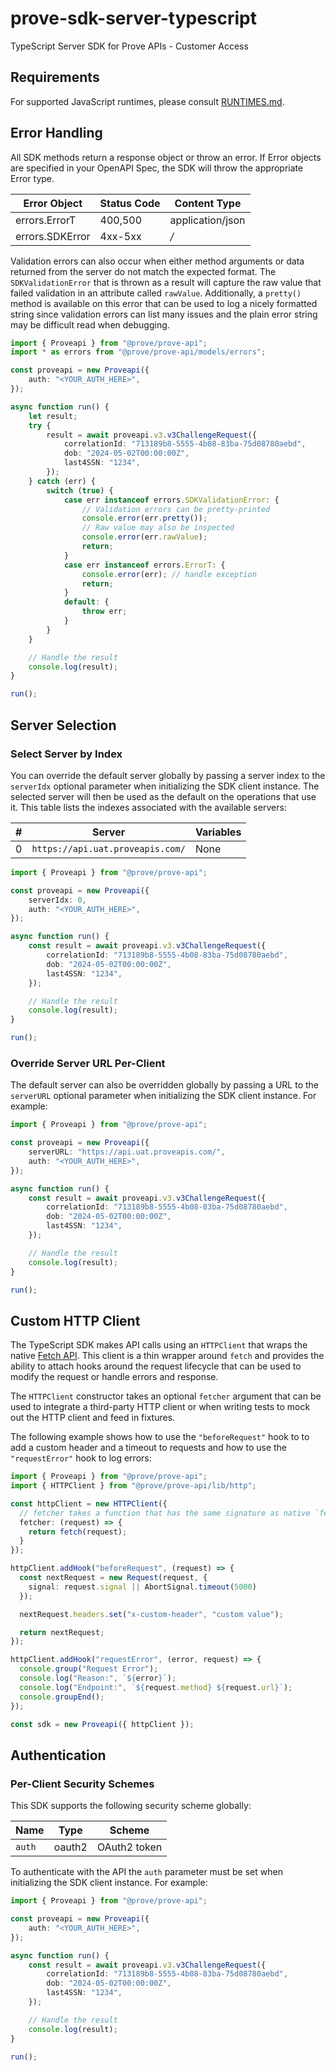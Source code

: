 # prove-sdk-server-typescript
TypeScript Server SDK for Prove APIs - Customer Access

<!-- No SDK Installation -->
<!-- No SDK Example Usage -->
<!-- No SDK Available Operations -->
<!-- Start Requirements [requirements] -->
## Requirements

For supported JavaScript runtimes, please consult [RUNTIMES.md](RUNTIMES.md).
<!-- End Requirements [requirements] -->

<!-- Start Error Handling [errors] -->
## Error Handling

All SDK methods return a response object or throw an error. If Error objects are specified in your OpenAPI Spec, the SDK will throw the appropriate Error type.

| Error Object     | Status Code      | Content Type     |
| ---------------- | ---------------- | ---------------- |
| errors.ErrorT    | 400,500          | application/json |
| errors.SDKError  | 4xx-5xx          | */*              |

Validation errors can also occur when either method arguments or data returned from the server do not match the expected format. The `SDKValidationError` that is thrown as a result will capture the raw value that failed validation in an attribute called `rawValue`. Additionally, a `pretty()` method is available on this error that can be used to log a nicely formatted string since validation errors can list many issues and the plain error string may be difficult read when debugging. 


```typescript
import { Proveapi } from "@prove/prove-api";
import * as errors from "@prove/prove-api/models/errors";

const proveapi = new Proveapi({
    auth: "<YOUR_AUTH_HERE>",
});

async function run() {
    let result;
    try {
        result = await proveapi.v3.v3ChallengeRequest({
            correlationId: "713189b8-5555-4b08-83ba-75d08780aebd",
            dob: "2024-05-02T00:00:00Z",
            last4SSN: "1234",
        });
    } catch (err) {
        switch (true) {
            case err instanceof errors.SDKValidationError: {
                // Validation errors can be pretty-printed
                console.error(err.pretty());
                // Raw value may also be inspected
                console.error(err.rawValue);
                return;
            }
            case err instanceof errors.ErrorT: {
                console.error(err); // handle exception
                return;
            }
            default: {
                throw err;
            }
        }
    }

    // Handle the result
    console.log(result);
}

run();

```
<!-- End Error Handling [errors] -->

<!-- Start Server Selection [server] -->
## Server Selection

### Select Server by Index

You can override the default server globally by passing a server index to the `serverIdx` optional parameter when initializing the SDK client instance. The selected server will then be used as the default on the operations that use it. This table lists the indexes associated with the available servers:

| # | Server | Variables |
| - | ------ | --------- |
| 0 | `https://api.uat.proveapis.com/` | None |

```typescript
import { Proveapi } from "@prove/prove-api";

const proveapi = new Proveapi({
    serverIdx: 0,
    auth: "<YOUR_AUTH_HERE>",
});

async function run() {
    const result = await proveapi.v3.v3ChallengeRequest({
        correlationId: "713189b8-5555-4b08-83ba-75d08780aebd",
        dob: "2024-05-02T00:00:00Z",
        last4SSN: "1234",
    });

    // Handle the result
    console.log(result);
}

run();

```


### Override Server URL Per-Client

The default server can also be overridden globally by passing a URL to the `serverURL` optional parameter when initializing the SDK client instance. For example:

```typescript
import { Proveapi } from "@prove/prove-api";

const proveapi = new Proveapi({
    serverURL: "https://api.uat.proveapis.com/",
    auth: "<YOUR_AUTH_HERE>",
});

async function run() {
    const result = await proveapi.v3.v3ChallengeRequest({
        correlationId: "713189b8-5555-4b08-83ba-75d08780aebd",
        dob: "2024-05-02T00:00:00Z",
        last4SSN: "1234",
    });

    // Handle the result
    console.log(result);
}

run();

```
<!-- End Server Selection [server] -->

<!-- Start Custom HTTP Client [http-client] -->
## Custom HTTP Client

The TypeScript SDK makes API calls using an `HTTPClient` that wraps the native
[Fetch API](https://developer.mozilla.org/en-US/docs/Web/API/Fetch_API). This
client is a thin wrapper around `fetch` and provides the ability to attach hooks
around the request lifecycle that can be used to modify the request or handle
errors and response.

The `HTTPClient` constructor takes an optional `fetcher` argument that can be
used to integrate a third-party HTTP client or when writing tests to mock out
the HTTP client and feed in fixtures.

The following example shows how to use the `"beforeRequest"` hook to to add a
custom header and a timeout to requests and how to use the `"requestError"` hook
to log errors:

```typescript
import { Proveapi } from "@prove/prove-api";
import { HTTPClient } from "@prove/prove-api/lib/http";

const httpClient = new HTTPClient({
  // fetcher takes a function that has the same signature as native `fetch`.
  fetcher: (request) => {
    return fetch(request);
  }
});

httpClient.addHook("beforeRequest", (request) => {
  const nextRequest = new Request(request, {
    signal: request.signal || AbortSignal.timeout(5000)
  });

  nextRequest.headers.set("x-custom-header", "custom value");

  return nextRequest;
});

httpClient.addHook("requestError", (error, request) => {
  console.group("Request Error");
  console.log("Reason:", `${error}`);
  console.log("Endpoint:", `${request.method} ${request.url}`);
  console.groupEnd();
});

const sdk = new Proveapi({ httpClient });
```
<!-- End Custom HTTP Client [http-client] -->

<!-- Start Authentication [security] -->
## Authentication

### Per-Client Security Schemes

This SDK supports the following security scheme globally:

| Name         | Type         | Scheme       |
| ------------ | ------------ | ------------ |
| `auth`       | oauth2       | OAuth2 token |

To authenticate with the API the `auth` parameter must be set when initializing the SDK client instance. For example:
```typescript
import { Proveapi } from "@prove/prove-api";

const proveapi = new Proveapi({
    auth: "<YOUR_AUTH_HERE>",
});

async function run() {
    const result = await proveapi.v3.v3ChallengeRequest({
        correlationId: "713189b8-5555-4b08-83ba-75d08780aebd",
        dob: "2024-05-02T00:00:00Z",
        last4SSN: "1234",
    });

    // Handle the result
    console.log(result);
}

run();

```
<!-- End Authentication [security] -->

<!-- Placeholder for Future Speakeasy SDK Sections -->


